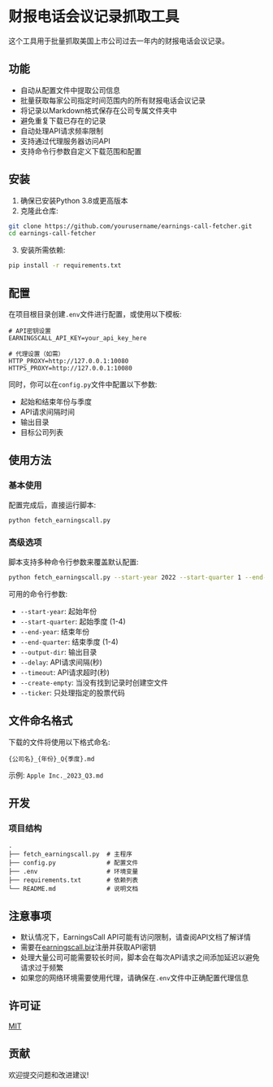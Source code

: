 # 财报电话会议记录抓取工具

这个工具用于批量抓取美国上市公司过去一年内的财报电话会议记录。

## 功能

- 自动从配置文件中提取公司信息
- 批量获取每家公司指定时间范围内的所有财报电话会议记录
- 将记录以Markdown格式保存在公司专属文件夹中
- 避免重复下载已存在的记录
- 自动处理API请求频率限制
- 支持通过代理服务器访问API
- 支持命令行参数自定义下载范围和配置

## 安装

1. 确保已安装Python 3.8或更高版本
2. 克隆此仓库:
```bash
git clone https://github.com/yourusername/earnings-call-fetcher.git
cd earnings-call-fetcher
```

3. 安装所需依赖:
```bash
pip install -r requirements.txt
```

## 配置

在项目根目录创建`.env`文件进行配置，或使用以下模板:

```env
# API密钥设置
EARNINGSCALL_API_KEY=your_api_key_here

# 代理设置（如需）
HTTP_PROXY=http://127.0.0.1:10080
HTTPS_PROXY=http://127.0.0.1:10080
```

同时，你可以在`config.py`文件中配置以下参数:
- 起始和结束年份与季度
- API请求间隔时间
- 输出目录
- 目标公司列表

## 使用方法

### 基本使用

配置完成后，直接运行脚本:

```bash
python fetch_earningscall.py
```

### 高级选项

脚本支持多种命令行参数来覆盖默认配置:

```bash
python fetch_earningscall.py --start-year 2022 --start-quarter 1 --end-year 2023 --end-quarter 4 --output-dir transcripts --delay 2 --timeout 15
```

可用的命令行参数:
- `--start-year`: 起始年份
- `--start-quarter`: 起始季度 (1-4)
- `--end-year`: 结束年份
- `--end-quarter`: 结束季度 (1-4)
- `--output-dir`: 输出目录
- `--delay`: API请求间隔(秒)
- `--timeout`: API请求超时(秒)
- `--create-empty`: 当没有找到记录时创建空文件
- `--ticker`: 只处理指定的股票代码

## 文件命名格式

下载的文件将使用以下格式命名:
```
{公司名}_{年份}_Q{季度}.md
```

示例: `Apple Inc._2023_Q3.md`

## 开发

### 项目结构

```
.
├── fetch_earningscall.py  # 主程序
├── config.py              # 配置文件
├── .env                   # 环境变量
├── requirements.txt       # 依赖列表
└── README.md              # 说明文档
```

## 注意事项

- 默认情况下，EarningsCall API可能有访问限制，请查阅API文档了解详情
- 需要在[earningscall.biz](https://earningscall.biz/api-pricing)注册并获取API密钥
- 处理大量公司可能需要较长时间，脚本会在每次API请求之间添加延迟以避免请求过于频繁
- 如果您的网络环境需要使用代理，请确保在`.env`文件中正确配置代理信息

## 许可证

[MIT](LICENSE)

## 贡献

欢迎提交问题和改进建议!
